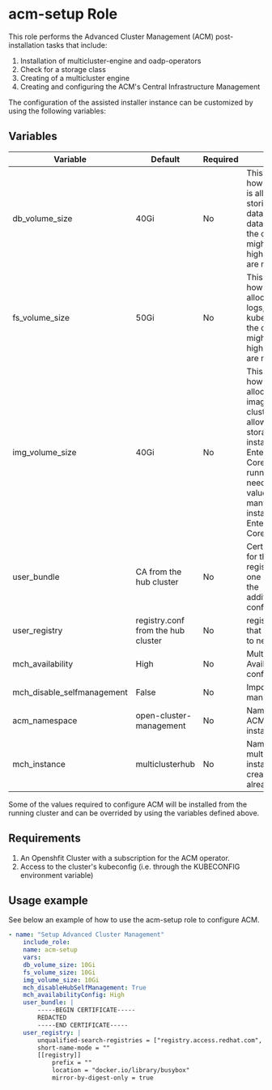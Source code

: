 # acm-setup Role

This role performs the Advanced Cluster Management (ACM) post-installation tasks that include:
1. Installation of multicluster-engine and oadp-operators
1. Check for a storage class
1. Creating of a multicluster engine
1. Creating and configuring the ACM's Central Infrastructure Management

The configuration of the assisted installer instance can be customized by using the following variables:

## Variables

| Variable                           | Default                       | Required    | Description                                   |
| ---------------------------------- | ----------------------------- | ----------- | ----------------------------------------------|
|db_volume_size                      |40Gi                           |No           | This value specifies how much storage is is allocated for storing files like database tables and database views for the clusters. You might need to use a higher value if there are many clusters|
|fs_volume_size                      |50Gi                           |No           | This value specifies how much storage is allocated for storing logs, manifests, and kubeconfig files for the clusters. You might need to use a higher value if there are many clusters|
|img_volume_size                     |40Gi                           |No           | This value specifies how much storage is allocated for the images of the clusters. You need to allow 1 GB of image storage for each instance of Red Hat Enterprise Linux CoreOS that is running. You might need to use a higher value if there are many clusters and instances of Red Hat Enterprise Linux CoreOS|
|user_bundle                         |CA from the hub cluster        |No           | Certificate authority for third party images registries access this one will be added to the additionalTrustBundle config map |
|user_registry                       |registry.conf from the hub cluster |No           |registries.conf file that will be injected to new cluster nodes |
|mch_availability                    |High                           |No           |Multicluster hub High Availavility configuration                |
|mch_disable_selfmanagement          |False                          |No           |Import hub cluster as managed in ACM                            |
|acm_namespace                       |open-cluster-management        |No           |Namespace where ACM has been installed                          |
|mch_instance                        |multiclusterhub                |No           |Name of the multiclusterhub instance to be created (fail if already exists) |

Some of the values required to configure ACM will be installed from the running cluster and can be overrided by using the variables defined above.

## Requirements
1. An Openshfit Cluster with a subscription for the ACM operator.
1. Access to the cluster's kubeconfig (i.e. through the KUBECONFIG environment variable)

## Usage example

See below an example of how to use the acm-setup role to configure ACM.

```yaml
- name: "Setup Advanced Cluster Management"
    include_role:
    name: acm-setup
    vars:
    db_volume_size: 10Gi
    fs_volume_size: 10Gi
    img_volume_size: 10Gi
    mch_disableHubSelfManagement: True
    mch_availabilityConfig: High
    user_bundle: |
        -----BEGIN CERTIFICATE-----
        REDACTED
        -----END CERTIFICATE-----
    user_registry: |
        unqualified-search-registries = ["registry.access.redhat.com", "docker.io"]
        short-name-mode = ""
        [[registry]]
            prefix = ""
            location = "docker.io/library/busybox"
            mirror-by-digest-only = true
```


